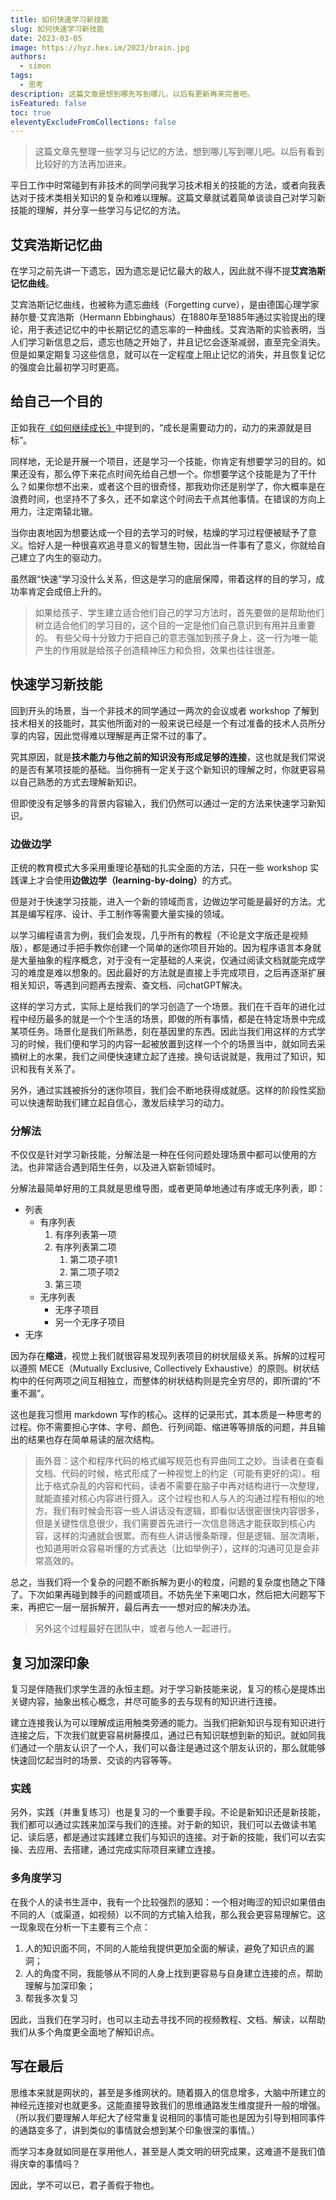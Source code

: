 ```yaml
---
title: 如何快速学习新技能
slug: 如何快速学习新技能
date: 2023-03-05
image: https://hyz.hex.im/2023/brain.jpg
authors:
  - simon
tags:
  - 思考
description: 这篇文章是想到哪先写到哪儿，以后有更新再来完善吧。
isFeatured: false
toc: true
eleventyExcludeFromCollections: false
---
```

> 这篇文章先整理一些学习与记忆的方法，想到哪儿写到哪儿吧。以后有看到比较好的方法再加进来。

平日工作中时常碰到有非技术的同学问我学习技术相关的技能的方法，或者向我表达对于技术类相关知识的复杂和难以理解。这篇文章就试着简单谈谈自己对学习新技能的理解，并分享一些学习与记忆的方法。

## 艾宾浩斯记忆曲

在学习之前先讲一下遗忘，因为遗忘是记忆最大的敌人，因此就不得不提**艾宾浩斯记忆曲线**。

艾宾浩斯记忆曲线，也被称为遗忘曲线（Forgetting curve），是由德国心理学家赫尔曼·艾宾浩斯（Hermann Ebbinghaus）在1880年至1885年通过实验提出的理论，用于表述记忆中的中长期记忆的遗忘率的一种曲线。艾宾浩斯的实验表明，当人们学习新信息之后，遗忘也随之开始了，并且记忆会逐渐减弱，直至完全消失。但是如果定期复习这些信息，就可以在一定程度上阻止记忆的消失，并且恢复记忆的强度会比最初学习时更高。

## 给自己一个目的

正如我在[《如何继续成长》](/post/如何继续成长/)中提到的，“成长是需要动力的，动力的来源就是目标”。

同样地，无论是开展一个项目，还是学习一个技能，你肯定有想要学习的目的。如果还没有，那么停下来花点时间先给自己想一个。你想要学这个技能是为了干什么？如果你想不出来，或者这个目的很奇怪，那我劝你还是别学了，你大概率是在浪费时间，也坚持不了多久，还不如拿这个时间去干点其他事情。在错误的方向上用力，注定南辕北辙。

当你由衷地因为想要达成一个目的去学习的时候，枯燥的学习过程便被赋予了意义。恰好人是一种很喜欢追寻意义的智慧生物，因此当一件事有了意义，你就给自己建立了内生的驱动力。

虽然跟“快速”学习没什么关系，但这是学习的底层保障，带着这样的目的学习，成功率肯定会成倍上升的。

> 如果给孩子、学生建立适合他们自己的学习方法时，首先要做的是帮助他们树立适合他们的学习目的，这个目的一定是他们自己意识到有用并且重要的。
> 有些父母十分致力于把自己的意志强加到孩子身上，这一行为唯一能产生的作用就是给孩子创造精神压力和负担，效果也往往很差。

## 快速学习新技能

回到开头的场景，当一个非技术的同学通过一两次的会议或者 workshop 了解到技术相关的技能时，其实他所面对的一般来说已经是一个有过准备的技术人员所分享的内容，因此觉得难以理解是再正常不过的事了。

究其原因，就是**技术能力与他之前的知识没有形成足够的连接**，这也就是我们常说的是否有某项技能的基础。当你拥有一定关于这个新知识的理解之时，你就更容易以自己熟悉的方式去理解新知识。

但即使没有足够多的背景内容输入，我们仍然可以通过一定的方法来快速学习新知识。

### 边做边学

正统的教育模式大多采用重理论基础的扎实全面的方法，只在一些 workshop 实践课上才会使用<b>边做边学（learning-by-doing）</b>的方式。

但是对于快速学习技能，进入一个新的领域而言，边做边学可能是最好的方法。尤其是编写程序、设计、手工制作等需要大量实操的领域。

以学习编程语言为例，我们会发现，几乎所有的教程（不论是文字版还是视频版），都是通过手把手教你创建一个简单的迷你项目开始的。因为程序语言本身就是大量抽象的程序概念，对于没有一定基础的人来说，仅通过阅读文档就能完成学习的难度是难以想象的。因此最好的方法就是直接上手完成项目，之后再逐渐扩展相关知识，等遇到问题再去搜索、查文档、问chatGPT解决。

这样的学习方式，实际上是给我们的学习创造了一个场景。我们在千百年的进化过程中经历最多的就是一个个生活的场景，即做的所有事情，都是在特定场景中完成某项任务。场景化是我们所熟悉，刻在基因里的东西。因此当我们用这样的方式学习的时候，我们便和学习的内容一起被放置到这样一个个的场景当中，就如同去采摘树上的水果，我们之间便快速建立起了连接。换句话说就是，我用过了知识，知识和我有关系了。

另外，通过实践被拆分的迷你项目，我们会不断地获得成就感。这样的阶段性奖励可以快速帮助我们建立起自信心，激发后续学习的动力。

### 分解法

不仅仅是针对学习新技能，分解法是一种在任何问题处理场景中都可以使用的方法。也非常适合遇到陌生任务，以及进入崭新领域时。

分解法最简单好用的工具就是思维导图，或者更简单地通过有序或无序列表，即：

* 列表
  * 有序列表
    1. 有序列表第一项
    2. 有序列表第二项
       1. 第二项子项1
       2. 第二项子项2
    3. 第三项
  * 无序列表
    * 无序子项目
    * 另一个无序子项目
* 无序

因为存在**缩进**，视觉上我们就很容易发现列表项目的树状层级关系。拆解的过程可以遵照 MECE（Mutually Exclusive, Collectively Exhaustive）的原则。树状结构中的任何两项之间互相独立，而整体的树状结构则是完全穷尽的，即所谓的“不重不漏”。

这也是我习惯用 markdown 写作的核心。这样的记录形式，其本质是一种思考的过程。你不需要担心字体、字号、颜色、行列间距、缩进等等排版的问题，并且输出的结果也存在简单易读的层次结构。

> 画外音：这个和程序代码的格式编写规范也有异曲同工之妙。当读者在查看文档、代码的时候，格式形成了一种视觉上的约定（可能有更好的词）。相比于格式杂乱的内容和代码，读者不需要在脑子中再对结构进行一次整理，就能直接对核心内容进行摄入。这个过程也和人与人的沟通过程有相似的地方。我们有时候会形容一些人讲话没有逻辑，即看似话很密很快内容很多，但是关键性信息很少，我们需要首先进行一次信息筛选才能获取到核心内容，这样的沟通就会很累。而有些人讲话慢条斯理，但是逻辑、层次清晰，也知道用听众容易听懂的方式表达（比如举例子），这样的沟通可见是会非常高效的。

总之，当我们将一个复杂的问题不断拆解为更小的粒度，问题的复杂度也随之下降了。下次如果再碰到棘手的问题或项目。不妨先坐下来喝口水，然后把大问题写下来，再把它一层一层拆解开，最后再去一一想对应的解决办法。

> 另外这个过程最好在团队中，或者与他人一起进行。

## 复习加深印象

复习是伴随我们求学生涯的永恒主题。对于学习新技能来说，复习的核心是提炼出关键内容，抽象出核心概念，并尽可能多的去与现有的知识进行连接。

建立连接我认为可以理解成运用触类旁通的能力。当我们把新知识与现有知识进行连接之后，下次我们就更容易树藤摸瓜，通过已有知识联想到新的知识。就如同我们通过一个朋友认识了一个人，我们可以备注是通过这个朋友认识的，那么就能够快速回忆起当时的场景、交谈的内容等等。

### 实践

另外，实践（并重复练习）也是复习的一个重要手段。不论是新知识还是新技能，我们都可以通过实践来加深与我们的连接。对于新的知识，我们可以去做读书笔记、读后感，都是通过实践建立我们与知识的连接。对于新的技能，我们可以去实操、去应用、去搭建，通过完成实际项目来建立连接。

### 多角度学习

在我个人的读书生涯中，我有一个比较强烈的感知：一个相对晦涩的知识如果借由不同的人（或渠道，如视频）以不同的方式输入给我，那么我会更容易理解它。这一现象现在分析一下主要有三个点：

1. 人的知识面不同，不同的人能给我提供更加全面的解读，避免了知识点的漏洞；
2. 人的角度不同，我能够从不同的人身上找到更容易与自身建立连接的点，帮助理解与加深印象；
3. 帮我多次复习

因此，当我们在学习时，也可以主动去寻找不同的视频教程、文档、解读，以帮助我们从多个角度更全面地了解知识点。

## 写在最后

思维本来就是网状的，甚至是多维网状的。随着摄入的信息增多，大脑中所建立的神经元连接对也就更多。这能直接导致我们的思维通路发生维度提升一般的增强。（所以我们要理解人年纪大了经常重复说相同的事情可能也是因为引导到相同事件的通路变多了，讲到类似的事情就会想到某个印象很深的事情。）

而学习本身就如同是在享用他人，甚至是人类文明的研究成果，这难道不是我们值得庆幸的事情吗？

因此，学不可以已，君子善假于物也。